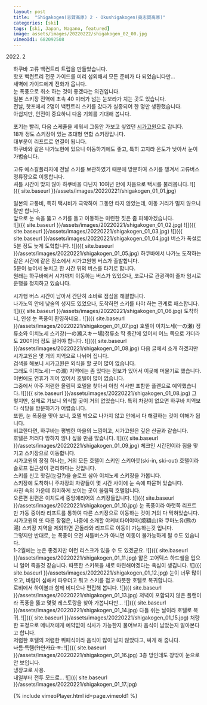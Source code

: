 ```yaml
---
layout: post
title:  "Shigakogen(志賀高原) 2 - Okushigakogen(奥志賀高原)"
categories: [ski]
tags: [ski, Japan, Nagano, featured]
image: assets/images/20220222/shigakogen_02_00.jpg
vimeoId1: 682092508
---
```

2022. 2

하쿠바 고류 백컨트리 트립을 만들었습니다. <br> 
핫포 백컨트리 전문 가이드를 미리 섭외해서 모든 준비가 다 되었습니다만...<br>
새벽에 가이드에게 전화가 옵니다.<br>
눈 폭풍으로 취소 하는 것이 좋겠다는 의견입니다.<br>
일본 스키장 전역에 초속 40 미터가 넘는 눈보라가 치는 곳도 있습니다.<br>
전날, 핫포에서 2명이 백컨트리 스키를 갔다가 실종되어 한 명만 생환했습니다.<br>
아쉽지만, 안전이 중요하니 다음 기회를 기대해 봅니다.<br>

포기는 빨리, 다음 스케줄을 세워서 그동안 가보고 싶었던 [시가고원][shiga1]으로 갑니다.<br>
18개 정도 스키장이 있는 초대형 연합 스키장입니다.<br>
대부분이 리프트로 연결이 됩니다.<br>
하쿠바와 같은 나가노현에 있으니 이동하기에도 좋고, 특히 고지라 온도가 낮아서 눈이 가볍습니다.<br>

고류 에스칼플라자에 전날 스키를 보관하였기 때문에 방문하여 스키를 챙겨서 고류버스 정류장으로 이동합니다.<br>
셔틀 시간이 맞지 않아 하쿠바을 다닌지 10여년 만에 처음으로 택시를 불러봅니다.
![]({{ site.baseurl }}/assets/images/20220221/shigakogen_01_01.jpg)

일본의 교통비, 특히 택시비가 극악하여 그동안 타지 않았는데, 이동 거리가 멀지 않으니 탈만 합니다.<br>
앞으로 눈 속을 뚫고 스키를 들고 이동하는 미련한 짓은 좀 피해야겠습니다.<br>
![]({{ site.baseurl }}/assets/images/20220221/shigakogen_01_02.jpg)
![]({{ site.baseurl }}/assets/images/20220221/shigakogen_01_03.jpg)
![]({{ site.baseurl }}/assets/images/20220221/shigakogen_01_04.jpg)
버스가 폭설로 5분 정도 늦게 도학합니다.
![]({{ site.baseurl }}/assets/images/20220221/shigakogen_01_05.jpg)
하쿠바에서 나가노 도착하는 같은 시간에 같은 장소에서 시가고원행 버스가 출발합니다.<br>
5분이 늦어서 놓치고 한 시간 뒤의 버스를 타기로 합니다.<br>
원래는 하쿠바에서 시가까지 이동하는 버스가 있었으나, 코로나로 관광객이 줄자 임시로 운행을 정지하고 있습니다.<br>

시가행 버스 시간이 남아서 간단히 소바로 점심을 해결합니다.<br>
나가노역 안에 낮술의 성지도 있었으나, 도착하면 스키를 타야 하는 관계로 패스합니다.
![]({{ site.baseurl }}/assets/images/20220221/shigakogen_01_06.jpg)
도착하니, 인생 눈 폭풍이 환영하네요..
![]({{ site.baseurl }}/assets/images/20220221/shigakogen_01_07.jpg)
호텔이 이치노세(一の瀬) 정류소와 이치노세 스키장(一の瀬スキー場)정류소 딱 중간에 있어서 어느 쪽으로 가더라도 200미터 정도 걸어야 합니다.
![]({{ site.baseurl }}/assets/images/20220221/shigakogen_01_08.jpg)
다음 글에서 소개 하겠지만 시가고원은 몇 개의 지역으로 나뉘어 집니다.<br>
검색을 해보니 시가고원은 외식을 할 곳이 많이 없습니다.<br>
그래도 이치노세(一の瀬) 지역에는 좀 있다는 정보가 있어서 이곳에 머물기로 했습니다.<br>
이번에도 연휴가 끼어 있어서 호텔이 많이 없습니다.<br>
그중에서 아주 저렴한 올림픽 호텔을 찾아서 아침 식사만 포함한 플랜으로 예약했습니다.
![]({{ site.baseurl }}/assets/images/20220221/shigakogen_01_08.jpg)
그렇지만, 실제로 가보니 외식할 곳이 거의 없었습니다. 특히 차량이 없으면 하쿠바 지역보다 식당을 방문하기가 어렵습니다.<br>
또한, 눈 폭풍을 맞아 보니, 호텔 밖으로 나가지 않고 안에서 다 해결하는 것이 이해가 됩니다.<br>
비교한다면, 하쿠바는 평범한 마을의 느낌이고, 시가고원은 깊은 산골과 같습니다.<br>
호텔은 저러다 망하지 않나 싶을 만큼 많습니다.
![]({{ site.baseurl }}/assets/images/20220221/shigakogen_01_09.jpg)
체크인 시간전이라 짐을 맞기고 스키장으로 이동합니다.<br>
시가고원의 장점 하나는, 거의 모든 호텔이 스키인 스키아웃(ski-in, ski-out) 호텔이라 슬로프 접근성이 편리하다는 것입니다.<br>
스키를 신고 찻길(눈길?)을 슬로프 삼아 이치노세 스키장을 가봅니다.<br>
스키장에 도착하니 주차장의 차량들이 몇 시간 사이에 눈 속에 파묻혀 있습니다.<br>
사진 속의 가운데 희미하게 보이는 곳이 올림픽 호텔입니다.<br>
오른편 왼편은 이치도세 중앙에리어의 스키장들입니다.
![]({{ site.baseurl }}/assets/images/20220221/shigakogen_01_10.jpg)
눈 폭풍이라 아랫쪽 리프트만 가동 중이라 리프트를 통하여 다른 스키장으로 이동하는 것이 거의 다 막혀있습니다.<br>
시가고원의 또 다른 장점은, 나중에 소개할 야케비타이야마(焼額山)와 쿠마노유(熊の湯) 스키장 지역을 제외하면 곤돌라와 리프트로 이동이 가능하는것 입니다.<br>
그렇지만 반대로, 눈 폭풍이 오면 셔틀버스가 아니면 이동이 불가능하게 될 수도 있습니다. <br>
1-2월에는 눈은 좋겠지만 이런 리스크가 있을 수 도 있겠군요.
![]({{ site.baseurl }}/assets/images/20220221/shigakogen_01_11.jpg)
얇은 고어텍스 하드쉘을 입으니 얼어 죽을것 같습니다. 따뜻한 스키복을 새로 마련해야겠다는 욕심이 생깁니다.
![]({{ site.baseurl }}/assets/images/20220221/shigakogen_01_12.jpg)
눈이 너무 많이 오고, 바람이 심해서 파우더고 뭐고 스키를 접고 따뜻한 호텔로 복귀합니다.<br>
로비에서 하이볼과 함께 비디오나 편집해 봅니다.
![]({{ site.baseurl }}/assets/images/20220221/shigakogen_01_13.jpg)
저녁이 포함되지 않은 플랜이라 폭풍을 뚫고 몇몇 레스토랑을 찾아 가봅니다만...
![]({{ site.baseurl }}/assets/images/20220221/shigakogen_01_14.jpg)
다들 쉬는 날이라 호텔로 복귀.
![]({{ site.baseurl }}/assets/images/20220221/shigakogen_01_15.jpg)
처량한 표정으로 메니저에게 예약없이 식사가 가능한지 물어보자 음식이 남았는지 알아본다고 합니다.<br>
저렴한 호텔의 저렴한 뷔페식이라 음식이 많이 남지 않았다고, 싸게 해 줍니다.<br>
<del>나름 특템(?)인가요 ㅎ.</del>
![]({{ site.baseurl }}/assets/images/20220221/shigakogen_01_16.jpg)
3층 방인데도 창밖이 눈으로 안 보입니다.<br>
냉장고로 사용.<br>
내일부터 전투 모드로...
![]({{ site.baseurl }}/assets/images/20220221/shigakogen_01_17.jpg)

{% include vimeoPlayer.html id=page.vimeoId1 %}

[shiga1]: https://www.shigakogen-ski.or.jp

[shiga2]: https://shigakogen.co.jp/highlight/ichinosefamily
